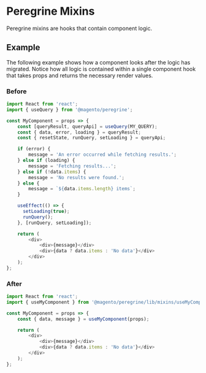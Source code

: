 # Peregrine Mixins

Peregrine mixins are hooks that contain component logic.

## Example

The following example shows how a component looks after the logic has migrated. Notice how all logic is contained within a single component hook that takes props and returns the necessary render values.

### Before

```js
import React from 'react';
import { useQuery } from '@magento/peregrine';

const MyComponent = props => {
    const [queryResult, queryApi] = useQuery(MY_QUERY);
    const { data, error, loading } = queryResult;
    const { resetState, runQuery, setLoading } = queryApi;

    if (error) {
        message = 'An error occurred while fetching results.';
    } else if (loading) {
        message = 'Fetching results...';
    } else if (!data.items) {
        message = 'No results were found.';
    } else {
        message = `${data.items.length} items`;
    }

    useEffect(() => {
      setLoading(true);
      runQuery();
    }, [runQuery, setLoading]);

    return (
        <div>
            <div>{message}</div>
            <div>{data ? data.items : 'No data'}</div>
        </div>
    );
};
```

### After

```js
import React from 'react';
import { useMyComponent } from '@magento/peregrine/lib/mixins/useMyComponent';

const MyComponent = props => {
    const { data, message } = useMyComponent(props);

    return (
        <div>
            <div>{message}</div>
            <div>{data ? data.items : 'No data'}</div>
        </div>
    );
};
```
